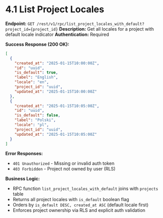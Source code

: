 # 4.1 List Project Locales

**Endpoint:** `GET /rest/v1/rpc/list_project_locales_with_default?project_id={project_id}`
**Description:** Get all locales for a project with default locale indicator
**Authentication:** Required

**Success Response (200 OK):**

```json
[
  {
    "created_at": "2025-01-15T10:00:00Z",
    "id": "uuid",
    "is_default": true,
    "label": "English",
    "locale": "en",
    "project_id": "uuid",
    "updated_at": "2025-01-15T10:00:00Z"
  },
  {
    "created_at": "2025-01-15T10:05:00Z",
    "id": "uuid",
    "is_default": false,
    "label": "Polski",
    "locale": "pl",
    "project_id": "uuid",
    "updated_at": "2025-01-15T10:05:00Z"
  }
]
```

**Error Responses:**

- `401 Unauthorized` - Missing or invalid auth token
- `403 Forbidden` - Project not owned by user (RLS)

**Business Logic:**

- RPC function `list_project_locales_with_default` joins with `projects` table
- Returns all project locales with `is_default` boolean flag
- Orders by `is_default DESC, created_at ASC` (default locale first)
- Enforces project ownership via RLS and explicit auth validation
